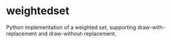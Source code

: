 weightedset
===========

Python implementation of a weighted set, supporting draw-with-replacement and draw-without-replacement.
